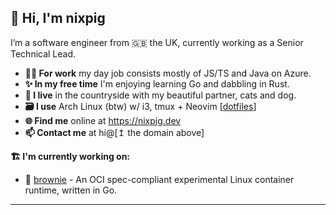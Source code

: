 ## 🐽 Hi, I'm nixpig

I’m a software engineer from 🇬🇧 the UK, currently working as a Senior Technical Lead.

- **👨‍💻 For work** my day job consists mostly of JS/TS and Java on Azure.
- **✨ In my free time** I'm enjoying learning Go and dabbling in Rust. 
- **🏡 I live** in the countryside with my beautiful partner, cats and dog.
- **🗃️ I use** Arch Linux (btw) w/ i3, tmux + Neovim [[dotfiles](https://github.com/nixpig/dotfiles)]
- **🌐 Find me** online at https://nixpig.dev
- **📫 Contact me** at hi@[↥ the domain above]

**🏗️ I'm currently working on:**
   - 🍪 [brownie]() - An OCI spec-compliant experimental Linux container runtime, written in Go.
--- 


